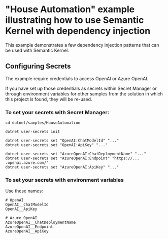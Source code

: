 # "House Automation" example illustrating how to use Semantic Kernel with dependency injection

This example demonstrates a few dependency injection patterns that can be used with Semantic Kernel.


## Configuring Secrets

The example require credentials to access OpenAI or Azure OpenAI.

If you have set up those credentials as secrets within Secret Manager or through environment variables for other samples from the solution in which this project is found, they will be re-used.

### To set your secrets with Secret Manager:

```
cd dotnet/samples/HouseAutomation

dotnet user-secrets init

dotnet user-secrets set "OpenAI:ChatModelId" "..."
dotnet user-secrets set "OpenAI:ApiKey" "..."

dotnet user-secrets set "AzureOpenAI:ChatDeploymentName" "..."
dotnet user-secrets set "AzureOpenAI:Endpoint" "https://... .openai.azure.com/"
dotnet user-secrets set "AzureOpenAI:ApiKey" "..."
```

### To set your secrets with environment variables

Use these names:

```
# OpenAI
OpenAI__ChatModelId
OpenAI__ApiKey

# Azure OpenAI
AzureOpenAI__ChatDeploymentName
AzureOpenAI__Endpoint
AzureOpenAI__ApiKey
```
